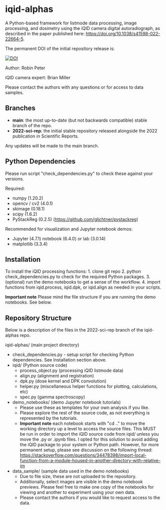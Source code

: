 # iqid-alphas
A Python-based framework for listmode data processing, image processing, and 
dosimetry using the iQID camera digital autoradiograph, as described in the
paper published here: https://doi.org/10.1038/s41598-022-22664-5.

The permanent DOI of the initial repository release is:

[![DOI](https://zenodo.org/badge/540307496.svg)](https://zenodo.org/badge/latestdoi/540307496)

Author: Robin Peter

iQID camera expert: Brian Miller

Please contact the authors with any questions or for access to data samples.

## Branches
- **main**: the most up-to-date (but not backwards compatible) stable branch of the repo.
- **2022-sci-rep**: the initial stable repository released alongside the 2022 publication in Scientific Reports.

Any updates will be made to the main branch.

## Python Dependencies
Please run script "check_dependencies.py" to check these against your versions.

Required:
- numpy (1.20.2)
- opencv / cv2 (4.0.1)
- skimage (0.18.1)
- scipy (1.6.2)
- PyStackReg (0.2.5) (https://github.com/glichtner/pystackreg)

Recommended for visualization and Jupyter notebook demos:
- Jupyter (4.7.1) notebook (6.4.0) or lab (3.0.14)
- matplotlib (3.3.4)

## Installation
To install the iQID processing functions:
    1. clone git repo
    2. python check_dependencies.py to check for the required Python packages.
    3. (optional) run the demo notebooks to get a sense of the workflow.
    4. import functions from iqid.process, iqid.dpk, or iqid.align as needed in your scripts.

**Important note** Please mind the file structure if you are running the demo notebooks. See below.

## Repository Structure
Below is a description of the files in the 2022-sci-rep branch of the iqid-alphas repo.

iqid-alphas/ (main project directory)
  - check_dependencies.py   - setup script for checking Python dependencies. 
                              See Installation section above.
  - iqid/ (Python source code)
    - process_object.py (processing iQID listmode data)
    - align.py (alignment and registration)
    - dpk.py (dose kernel and DPK convolution)
    - helper.py (miscellaneous helper functions for plotting, calculations, etc)
    - spec.py (gamma spectroscopy)
  - demo_notebooks/ (demo Jupyter notebook tutorials)
    - Please use these as templates for your own analysis if you like.
    - Please explore the rest of the source code, as not everything is represented by the tutorials.
    - **Important note** each notebook starts with "cd .." to move the working directory up a level to access the source files.
      This MUST be run in order to import the iQID source code from iqid/ unless you move the .py or .ipynb files.
      I opted for this solution to avoid adding the iQID package to your system or Python path.
      However, for more permanent setup, please see discussion on the following thread:
      https://stackoverflow.com/questions/34478398/import-local-function-from-a-module-housed-in-another-directory-with-relative-im
  - data_sample/ (sample data used in the demo notebooks)
    - Due to file size, these are not uploaded to the repository.
    - Additionally, select images are visible in the demo notebook previews. Please feel free to
      make one copy of the notebooks for viewing and another to experiment using your own data.
    - Please contact the authors if you would like to request access to the data.
